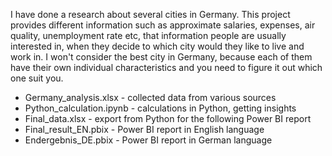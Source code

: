 I have done a research about several cities in Germany. This project provides different information such as approximate salaries, expenses, air quality, unemployment rate etc, that information people are usually interested in, when they decide to which city would they like to live and work in. I won't consider the best city in Germany, because each of them have their own individual characteristics and you need to figure it out which one suit you.   
* Germany_analysis.xlsx - collected data from various sources
* Python_calculation.ipynb - calculations in Python, getting insights 
* Final_data.xlsx - export from Python for the following Power BI report
* Final_result_EN.pbix - Power BI report in English language
* Endergebnis_DE.pbix - Power BI report in German language
